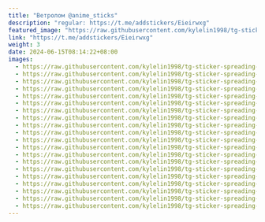 ```yaml
---
title: "Ветролом @anime_sticks"
description: "regular: https://t.me/addstickers/Eieirwxg"
featured_image: "https://raw.githubusercontent.com/kylelin1998/tg-sticker-spreading-worldwide-images/main/img/1b6b9c08-fc9d-4817-8c6e-b1e3b94b003a.jpg"
link: "https://t.me/addstickers/Eieirwxg"
weight: 3
date: 2024-06-15T08:14:22+08:00
images:
  - https://raw.githubusercontent.com/kylelin1998/tg-sticker-spreading-worldwide-images/main/img/1b6b9c08-fc9d-4817-8c6e-b1e3b94b003a.jpg
  - https://raw.githubusercontent.com/kylelin1998/tg-sticker-spreading-worldwide-images/main/img/3262d9e7-d79f-466d-9f1d-03eb8b1a2bc2.jpg
  - https://raw.githubusercontent.com/kylelin1998/tg-sticker-spreading-worldwide-images/main/img/1b8d6297-3afc-4768-85c3-774b0bb714ab.jpg
  - https://raw.githubusercontent.com/kylelin1998/tg-sticker-spreading-worldwide-images/main/img/cd19f908-4f47-4ae1-9e20-ebdfbaf443d5.jpg
  - https://raw.githubusercontent.com/kylelin1998/tg-sticker-spreading-worldwide-images/main/img/c87b1d8c-e060-44d0-86d9-7502983c2833.jpg
  - https://raw.githubusercontent.com/kylelin1998/tg-sticker-spreading-worldwide-images/main/img/36b1bb51-9db5-4c57-b439-c3cf01e69975.jpg
  - https://raw.githubusercontent.com/kylelin1998/tg-sticker-spreading-worldwide-images/main/img/3a115803-bba0-416a-a9b6-ad690e027bfa.jpg
  - https://raw.githubusercontent.com/kylelin1998/tg-sticker-spreading-worldwide-images/main/img/b3d3c8b6-2e04-4e03-bef4-a00c0eca8ad2.jpg
  - https://raw.githubusercontent.com/kylelin1998/tg-sticker-spreading-worldwide-images/main/img/fdb47c3c-f0dc-43b0-83d2-4036d6cfb31f.jpg
  - https://raw.githubusercontent.com/kylelin1998/tg-sticker-spreading-worldwide-images/main/img/8d347239-53df-4630-9f1a-af4a728ae835.jpg
  - https://raw.githubusercontent.com/kylelin1998/tg-sticker-spreading-worldwide-images/main/img/0725c68a-a861-4cee-b16c-7832ea3a283c.jpg
  - https://raw.githubusercontent.com/kylelin1998/tg-sticker-spreading-worldwide-images/main/img/1f751d24-b9c6-452f-9fb7-597cf3d19f99.jpg
  - https://raw.githubusercontent.com/kylelin1998/tg-sticker-spreading-worldwide-images/main/img/fd9807ac-81df-4e30-b5e2-e17a80da0219.jpg
  - https://raw.githubusercontent.com/kylelin1998/tg-sticker-spreading-worldwide-images/main/img/e9e49154-44ab-4331-8889-0396f3eb9d78.jpg
  - https://raw.githubusercontent.com/kylelin1998/tg-sticker-spreading-worldwide-images/main/img/ee9dd758-7f0c-4590-b163-abe8f93f770d.jpg
  - https://raw.githubusercontent.com/kylelin1998/tg-sticker-spreading-worldwide-images/main/img/173ada43-ec33-4d9d-b08f-bcd472d7e8e0.jpg
  - https://raw.githubusercontent.com/kylelin1998/tg-sticker-spreading-worldwide-images/main/img/e0ec61fa-1298-49cd-abaf-0e6d6952bc09.jpg
  - https://raw.githubusercontent.com/kylelin1998/tg-sticker-spreading-worldwide-images/main/img/577d120c-83d2-4073-8daa-ab0160c58a9c.jpg
  - https://raw.githubusercontent.com/kylelin1998/tg-sticker-spreading-worldwide-images/main/img/890c32c0-41f0-4a71-b5c7-72c8fd314b97.jpg
  - https://raw.githubusercontent.com/kylelin1998/tg-sticker-spreading-worldwide-images/main/img/683fe2e4-792a-45e6-84f5-85472639fc6e.jpg
---
```

